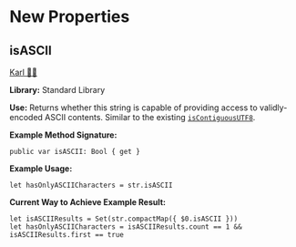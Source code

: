 # New Properties

## isASCII
[Karl 👑🦆](https://forums.swift.org/t/additional-string-processing-apis/36255/3)

**Library:** Standard Library

**Use:** Returns whether this string is capable of providing access to validly-encoded ASCII contents. Similar to the existing [`isContiguousUTF8`](https://developer.apple.com/documentation/swift/string/3201133-iscontiguousutf8).

**Example Method Signature:**
```
public var isASCII: Bool { get }
```

**Example Usage:**
```
let hasOnlyASCIICharacters = str.isASCII
```

**Current Way to Achieve Example Result:**
```
let isASCIIResults = Set(str.compactMap({ $0.isASCII }))
let hasOnlyASCIICharacters = isASCIIResults.count == 1 && isASCIIResults.first == true
```
